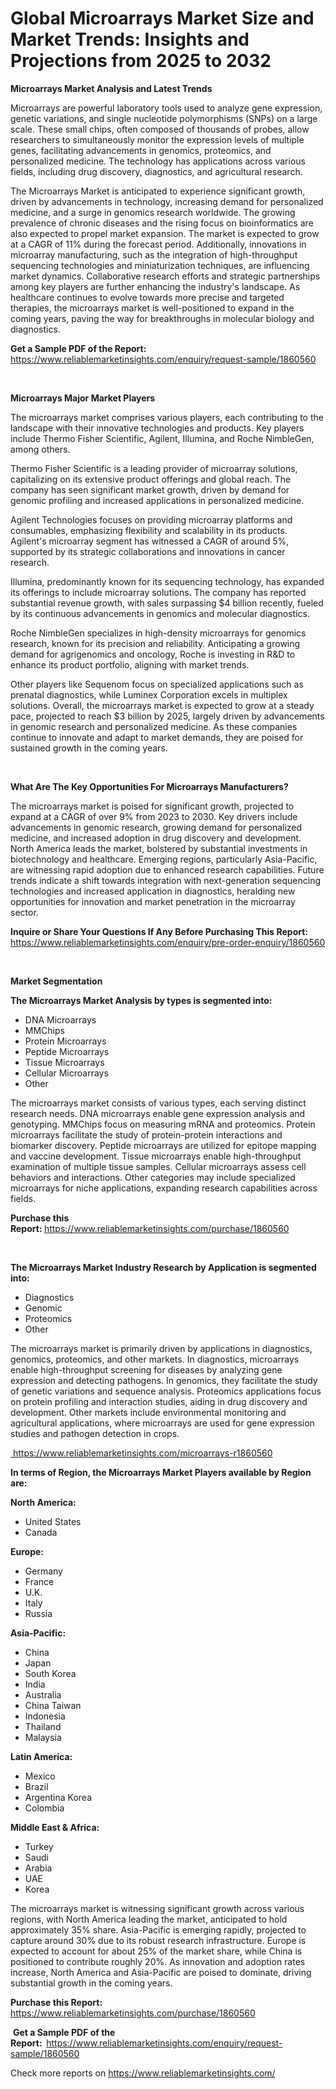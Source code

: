 <p><h1>Global Microarrays Market Size and Market Trends: Insights and Projections from 2025 to 2032</h1></p><p><strong>Microarrays Market Analysis and Latest Trends</strong></p>
<p><p>Microarrays are powerful laboratory tools used to analyze gene expression, genetic variations, and single nucleotide polymorphisms (SNPs) on a large scale. These small chips, often composed of thousands of probes, allow researchers to simultaneously monitor the expression levels of multiple genes, facilitating advancements in genomics, proteomics, and personalized medicine. The technology has applications across various fields, including drug discovery, diagnostics, and agricultural research.</p><p>The Microarrays Market is anticipated to experience significant growth, driven by advancements in technology, increasing demand for personalized medicine, and a surge in genomics research worldwide. The growing prevalence of chronic diseases and the rising focus on bioinformatics are also expected to propel market expansion. The market is expected to grow at a CAGR of 11% during the forecast period. Additionally, innovations in microarray manufacturing, such as the integration of high-throughput sequencing technologies and miniaturization techniques, are influencing market dynamics. Collaborative research efforts and strategic partnerships among key players are further enhancing the industry's landscape. As healthcare continues to evolve towards more precise and targeted therapies, the microarrays market is well-positioned to expand in the coming years, paving the way for breakthroughs in molecular biology and diagnostics.</p></p>
<p><strong>Get a Sample PDF of the Report:&nbsp;</strong> <a href="https://www.reliablemarketinsights.com/enquiry/request-sample/1860560?utm_campaign=2209&utm_medium=2&utm_source=Github&utm_content=ia&utm_term=03032025&utm_id=microarrays">https://www.reliablemarketinsights.com/enquiry/request-sample/1860560</a></p>
<p>&nbsp;</p>
<p><strong>Microarrays Major Market Players</strong></p>
<p><p>The microarrays market comprises various players, each contributing to the landscape with their innovative technologies and products. Key players include Thermo Fisher Scientific, Agilent, Illumina, and Roche NimbleGen, among others. </p><p>Thermo Fisher Scientific is a leading provider of microarray solutions, capitalizing on its extensive product offerings and global reach. The company has seen significant market growth, driven by demand for genomic profiling and increased applications in personalized medicine. </p><p>Agilent Technologies focuses on providing microarray platforms and consumables, emphasizing flexibility and scalability in its products. Agilent's microarray segment has witnessed a CAGR of around 5%, supported by its strategic collaborations and innovations in cancer research.</p><p>Illumina, predominantly known for its sequencing technology, has expanded its offerings to include microarray solutions. The company has reported substantial revenue growth, with sales surpassing $4 billion recently, fueled by its continuous advancements in genomics and molecular diagnostics.</p><p>Roche NimbleGen specializes in high-density microarrays for genomics research, known for its precision and reliability. Anticipating a growing demand for agrigenomics and oncology, Roche is investing in R&D to enhance its product portfolio, aligning with market trends.</p><p>Other players like Sequenom focus on specialized applications such as prenatal diagnostics, while Luminex Corporation excels in multiplex solutions. Overall, the microarrays market is expected to grow at a steady pace, projected to reach $3 billion by 2025, largely driven by advancements in genomic research and personalized medicine. As these companies continue to innovate and adapt to market demands, they are poised for sustained growth in the coming years.</p></p>
<p>&nbsp;</p>
<p><strong>What Are The Key Opportunities For Microarrays Manufacturers?</strong></p>
<p><p>The microarrays market is poised for significant growth, projected to expand at a CAGR of over 9% from 2023 to 2030. Key drivers include advancements in genomic research, growing demand for personalized medicine, and increased adoption in drug discovery and development. North America leads the market, bolstered by substantial investments in biotechnology and healthcare. Emerging regions, particularly Asia-Pacific, are witnessing rapid adoption due to enhanced research capabilities. Future trends indicate a shift towards integration with next-generation sequencing technologies and increased application in diagnostics, heralding new opportunities for innovation and market penetration in the microarray sector.</p></p>
<p><strong>Inquire or Share Your Questions If Any Before Purchasing This Report:</strong> <a href="https://www.reliablemarketinsights.com/enquiry/pre-order-enquiry/1860560?utm_campaign=2209&utm_medium=2&utm_source=Github&utm_content=ia&utm_term=03032025&utm_id=microarrays">https://www.reliablemarketinsights.com/enquiry/pre-order-enquiry/1860560</a></p>
<p>&nbsp;</p>
<p><strong>Market Segmentation</strong></p>
<p><strong>The Microarrays Market Analysis by types is segmented into:</strong></p>
<p><ul><li>DNA Microarrays</li><li>MMChips</li><li>Protein Microarrays</li><li>Peptide Microarrays</li><li>Tissue Microarrays</li><li>Cellular Microarrays</li><li>Other</li></ul></p>
<p><p>The microarrays market consists of various types, each serving distinct research needs. DNA microarrays enable gene expression analysis and genotyping. MMChips focus on measuring mRNA and proteomics. Protein microarrays facilitate the study of protein-protein interactions and biomarker discovery. Peptide microarrays are utilized for epitope mapping and vaccine development. Tissue microarrays enable high-throughput examination of multiple tissue samples. Cellular microarrays assess cell behaviors and interactions. Other categories may include specialized microarrays for niche applications, expanding research capabilities across fields.</p></p>
<p><strong>Purchase this Report:&nbsp;</strong><a href="https://www.reliablemarketinsights.com/purchase/1860560?utm_campaign=2209&utm_medium=2&utm_source=Github&utm_content=ia&utm_term=03032025&utm_id=microarrays">https://www.reliablemarketinsights.com/purchase/1860560</a></p>
<p>&nbsp;</p>
<p><strong>The Microarrays Market Industry Research by Application is segmented into:</strong></p>
<p><ul><li>Diagnostics</li><li>Genomic</li><li>Proteomics</li><li>Other</li></ul></p>
<p><p>The microarrays market is primarily driven by applications in diagnostics, genomics, proteomics, and other markets. In diagnostics, microarrays enable high-throughput screening for diseases by analyzing gene expression and detecting pathogens. In genomics, they facilitate the study of genetic variations and sequence analysis. Proteomics applications focus on protein profiling and interaction studies, aiding in drug discovery and development. Other markets include environmental monitoring and agricultural applications, where microarrays are used for gene expression studies and pathogen detection in crops.</p></p>
<p><a href="https://www.reliablemarketinsights.com/microarrays-r1860560?utm_campaign=2209&utm_medium=2&utm_source=Github&utm_content=ia&utm_term=03032025&utm_id=microarrays">&nbsp;https://www.reliablemarketinsights.com/microarrays-r1860560</a></p>
<p><strong>In terms of Region, the Microarrays Market Players available by Region are:</strong></p>
<p>
    <p> <strong> North America: </strong>
        <ul>
            <li>United States</li>
            <li>Canada</li>
        </ul>
        </p> 
    <p> <strong> Europe: </strong>
        <ul>
            <li>Germany</li>
            <li>France</li>
            <li>U.K.</li>
            <li>Italy</li>
            <li>Russia</li>
        </ul>
        </p> 
    <p> <strong> Asia-Pacific: </strong>
        <ul>
            <li>China</li>
            <li>Japan</li>
            <li>South Korea</li>
            <li>India</li>
            <li>Australia</li>
            <li>China Taiwan</li>
            <li>Indonesia</li>
            <li>Thailand</li>
            <li>Malaysia</li>
        </ul>
        </p> 
    <p> <strong> Latin America: </strong>
        <ul>
            <li>Mexico</li>
            <li>Brazil</li>
            <li>Argentina Korea</li>
            <li>Colombia</li>
        </ul>
        </p> 
    <p> <strong> Middle East & Africa: </strong>
        <ul>
            <li>Turkey</li>
            <li>Saudi</li>
            <li>Arabia</li>
            <li>UAE</li>
            <li>Korea</li>
        </ul>
    </p>
    </p>
<p><p>The microarrays market is witnessing significant growth across various regions, with North America leading the market, anticipated to hold approximately 35% share. Asia-Pacific is emerging rapidly, projected to capture around 30% due to its robust research infrastructure. Europe is expected to account for about 25% of the market share, while China is positioned to contribute roughly 20%. As innovation and adoption rates increase, North America and Asia-Pacific are poised to dominate, driving substantial growth in the coming years.</p></p>
<p><strong>Purchase this Report: </strong><a href="https://www.reliablemarketinsights.com/purchase/1860560?utm_campaign=2209&utm_medium=2&utm_source=Github&utm_content=ia&utm_term=03032025&utm_id=microarrays">https://www.reliablemarketinsights.com/purchase/1860560</a></p>
<p>&nbsp;<strong>Get a Sample PDF of the Report:&nbsp;&nbsp;</strong><a href="https://www.reliablemarketinsights.com/enquiry/request-sample/1860560?utm_campaign=2209&utm_medium=2&utm_source=Github&utm_content=ia&utm_term=03032025&utm_id=microarrays">https://www.reliablemarketinsights.com/enquiry/request-sample/1860560</a></p>
<p><strong></strong></p>
<p>Check more reports on <a href="https://www.reliablemarketinsights.com/?utm_campaign=2209&utm_medium=2&utm_source=Github&utm_content=ia&utm_term=03032025&utm_id=microarrays">https://www.reliablemarketinsights.com/</a></p>